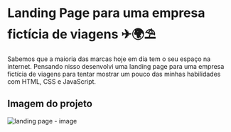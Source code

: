 # Landing Page para uma empresa fictícia de viagens ✈🌍⛱

Sabemos que a maioria das marcas hoje em dia tem o seu espaço na internet. Pensando nisso desenvolvi uma landing page para uma empresa fictícia de viagens para tentar
mostrar um pouco das minhas habilidades com HTML, CSS e JavaScript.

## Imagem do projeto
![landing page - image](https://user-images.githubusercontent.com/89361241/198687668-20de4fd4-0be3-4e39-8cfa-fbc2f7eb28dd.png)
